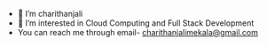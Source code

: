 - 👋 I’m charithanjali
- 👀 I’m interested in Cloud Computing and Full Stack Development
- You can reach me through email- charithanjalimekala@gmail.com


